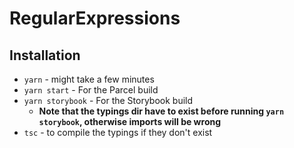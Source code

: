 # RegularExpressions

## Installation

* `yarn` - might take a few minutes
* `yarn start` - For the Parcel build
* `yarn storybook` - For the Storybook build
  * **Note that the typings dir have to exist before running `yarn storybook`, otherwise imports will be wrong**
* `tsc` - to compile the typings if they don't exist
